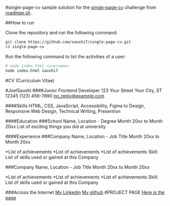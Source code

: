 #single-page-cv
sample solution for the [single-page-cv](https://roadmap.sh/projects/single-page-cv) challenge from [roadmap.sh](https://roadmap.sh/).

##How to run

Clone the repository and run the following command:

```bash
git clone https://github.com/saushi7/single-page-cv.git
cd single-page-cv
```

Run the following command to list the activities of a user:

```bash
# node index.html <username>
node index.html saushi7
```

#CV (Curriculum Vitae)

#JoelSaushi
####Junior Frontend Developer
123 Your Street
Your City, ST 12345
(123) 456-7890
no_reply@example.com

####Skills
HTML, CSS, JavaScript, Accessibility, Figma to Design, Responsive Web Design, Technical Writing, Presention

####Education
###School Name, Location - Degree
Month 20xx to Month 20xx
List of exciting things you did at university

####Experience
###Company Name, Location - Job Title
Month 20xx to Month 20xx

*List of achievements
*List of achievements
*List of achievements
Skill: List of skills used or gained at this Company

###Company Name, Location - Job Title
Month 20xx to Month 20xx

*List of achievements
*List of achievements
*List of achievements
Skill: List of skills used or gained at this Company

###Across the Internet
<a href="https://linkedin.com/in/saushi-madadimeng-9460a333a/">My Linkedin</a>
<a href="https://github.com/Saushi7">My github</a>
#PROJECT PAGE
<a href=" https://saushi7.github.io/Test-repo/">Here is the page</a>

